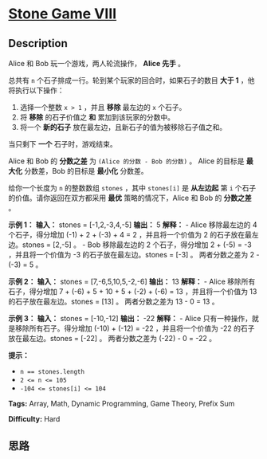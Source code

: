 # [Stone Game VIII][title]

## Description

Alice 和 Bob 玩一个游戏，两人轮流操作， **Alice 先手** 。

总共有 `n` 个石子排成一行。轮到某个玩家的回合时，如果石子的数目 **大于 1** ，他将执行以下操作：

  1. 选择一个整数 `x > 1` ，并且 **移除** 最左边的 `x` 个石子。
  2. 将 **移除** 的石子价值之 **和** 累加到该玩家的分数中。
  3. 将一个 **新的石子** 放在最左边，且新石子的值为被移除石子值之和。

当只剩下 **一个** 石子时，游戏结束。

Alice 和 Bob 的 **分数之差** 为 `(Alice 的分数 - Bob 的分数)` 。 Alice 的目标是 **最大化** 分数差，Bob
的目标是 **最小化** 分数差。

给你一个长度为 `n` 的整数数组 `stones` ，其中 `stones[i]` 是 **从左边起** 第 `i` 个石子的价值。请你返回在双方都采用
**最优** 策略的情况下，Alice 和 Bob 的 **分数之差** 。

**示例 1：**
            **输入：** stones = [-1,2,-3,4,-5]    **输出：** 5    **解释：**    - Alice 移除最左边的 4 个石子，得分增加 (-1) + 2 + (-3) + 4 = 2 ，并且将一个价值为 2 的石子放在最左边。stones = [2,-5] 。    - Bob 移除最左边的 2 个石子，得分增加 2 + (-5) = -3 ，并且将一个价值为 -3 的石子放在最左边。stones = [-3] 。    两者分数之差为 2 - (-3) = 5 。    

**示例 2：**
            **输入：** stones = [7,-6,5,10,5,-2,-6]    **输出：** 13    **解释：**    - Alice 移除所有石子，得分增加 7 + (-6) + 5 + 10 + 5 + (-2) + (-6) = 13 ，并且将一个价值为 13 的石子放在最左边。stones = [13] 。    两者分数之差为 13 - 0 = 13 。    

**示例 3：**
            **输入：** stones = [-10,-12]    **输出：** -22    **解释：**    - Alice 只有一种操作，就是移除所有石子。得分增加 (-10) + (-12) = -22 ，并且将一个价值为 -22 的石子放在最左边。stones = [-22] 。    两者分数之差为 (-22) - 0 = -22 。    

**提示：**

  * `n == stones.length`
  * `2 <= n <= 105`
  * `-104 <= stones[i] <= 104`


**Tags:** Array, Math, Dynamic Programming, Game Theory, Prefix Sum

**Difficulty:** Hard

## 思路

[title]: https://leetcode-cn.com/problems/stone-game-viii
